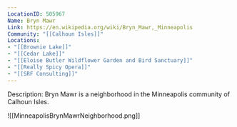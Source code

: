 ```yaml
---
LocationID: 505967
Name: Bryn Mawr
Link: https://en.wikipedia.org/wiki/Bryn_Mawr,_Minneapolis 
Community: "[[Calhoun Isles]]"
Locations: 
- "[[Brownie Lake]]"
- "[[Cedar Lake]]"
- "[[Eloise Butler Wildflower Garden and Bird Sanctuary]]"
- "[[Really Spicy Opera]]"
- "[[SRF Consulting]]"
---
```


Description: 
Bryn Mawr is a neighborhood in the Minneapolis community of Calhoun Isles.


![[MinneapolisBrynMawrNeighborhood.png]]